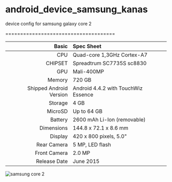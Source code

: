 # android_device_samsung_kanas
device config for samsung galaxy core 2


=====================================

Basic   | Spec Sheet
-------:|:-------------------------
CPU     | Quad-core 1,3GHz Cortex-A7
CHIPSET | Spreadtrum SC7735S sc8830
GPU     | Mali-400MP
Memory  | 720 GB
Shipped Android Version | Android 4.4.2 with TouchWiz Essence
Storage | 4 GB
MicroSD | Up to 64 GB
Battery | 2600 mAh Li-Ion (removable)
Dimensions | 144.8 x 72.1 x 8.6 mm
Display | 420 x 800 pixels, 5.0"
Rear Camera  | 5 MP, LED flash
Front Camera | 2.0 MP
Release Date | June 2015

![samsung core 2](https://cdn2.gsmarena.com/vv/pics/samsung/samsung-galaxy-core-2-sm-g355h-1.jpg "Samsung Galaxy core 2" )
